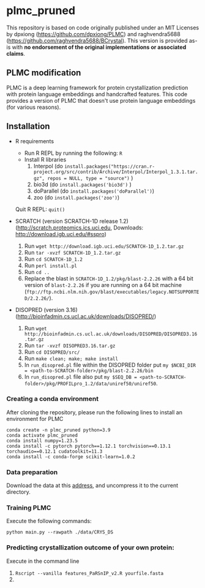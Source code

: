 # plmc_pruned
This repository is based on code originally published under an MIT Licenses by dpxiong (https://github.com/dpxiong/PLMC) and raghvendra5688 (https://github.com/raghvendra5688/BCrystal). This version is provided as-is with **no endorsement of the original implementations or associated claims**.

## PLMC modification
PLMC is a deep learning framework for protein crystallization prediction with protein language embeddings and handcrafted features. This code provides a version of PLMC that doesn't use protein language embeddings (for various reasons).

## Installation
  - R requirements
    - Run R REPL by running the following: `R`
    -  Install R libraries
       1.  Interpol (do `install.packages("https://cran.r-project.org/src/contrib/Archive/Interpol/Interpol_1.3.1.tar.gz", repos = NULL, type = "source")` )
       2.  bio3d    (do `install.packages('bio3d')` )
       3.  doParallel (do `install.packages('doParallel')`)
       4.  zoo      (do `install.packages('zoo')`)
       
    Quit R REPL: `quit()` 
 
  - SCRATCH (version SCRATCH-1D release 1.2) (http://scratch.proteomics.ics.uci.edu, Downloads: http://download.igb.uci.edu/#sspro)
    1. Run `wget http://download.igb.uci.edu/SCRATCH-1D_1.2.tar.gz`
    2. Run `tar -xvzf SCRATCH-1D_1.2.tar.gz`
    3. Run `cd SCRATCH-1D_1.2`
    4. Run `perl install.pl`
    5. Run `cd ..`
    6. Replace the blast in `SCRATCH-1D_1.2/pkg/blast-2.2.26` with a 64 bit version of `blast-2.2.26` if you are running on a 64 bit machine (`ftp://ftp.ncbi.nlm.nih.gov/blast/executables/legacy.NOTSUPPORTED/2.2.26/`).
    
  - DISOPRED (version 3.16) (http://bioinfadmin.cs.ucl.ac.uk/downloads/DISOPRED/)
    1. Run `wget http://bioinfadmin.cs.ucl.ac.uk/downloads/DISOPRED/DISOPRED3.16.tar.gz`
    2. Run `tar -xvzf DISOPRED3.16.tar.gz`
    3. Run `cd DISOPRED/src/`
    4. Run `make clean; make; make install`
    5. In `run_disopred.pl` file within the DISOPRED folder put `my $NCBI_DIR = <path-to-SCRATCH-folder>/pkg/blast-2.2.26/bin`
    6. In `run_disopred.pl` file also put `my $SEQ_DB = <path-to-SCRATCH-folder>/pkg/PROFILpro_1.2/data/uniref50/uniref50`.

### Creating a conda environment
After cloning the repository, please run the following lines to install an environment for PLMC
```
conda create -n plmc_pruned python=3.9
conda activate plmc_pruned
conda install numpy=1.23.5
conda install -c pytorch pytorch==1.12.1 torchvision==0.13.1 torchaudio==0.12.1 cudatoolkit=11.3
conda install -c conda-forge scikit-learn=1.0.2
```

### Data preparation
Download the data at this [address](https://zenodo.org/record/6475529/), and uncompress it to the current directory.

### Training PLMC
Execute the following commands:
```
python main.py --rawpath ./data/CRYS_DS
```

### Predicting crystallization outcome of your own protein:
Execute in the command line
  1. `Rscript --vanilla features_PaRSnIP_v2.R yourfile.fasta`
  2. 

